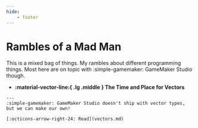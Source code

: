 ```yaml
---
hide:
    - footer
---
```


# Rambles of a Mad Man

This is a mixed bag of things. My rambles about different programming things.
Most here are on topic with :simple-gamemaker: GameMaker Studio though.

<div class="grid cards" markdown>

-    **:material-vector-line:{ .lg .middle } The Time and Place for Vectors**

    ---
    :simple-gamemaker: GameMaker Studio doesn't ship with vector types, but we can make our own!

    [:octicons-arrow-right-24: Read](vectors.md)

</div>